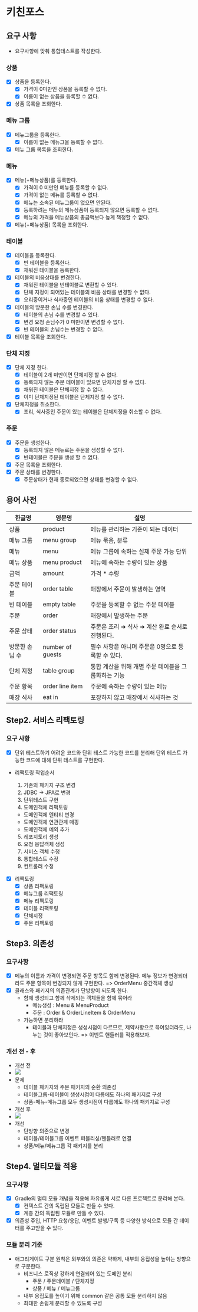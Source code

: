 # 키친포스

## 요구 사항

- 요구사항에 맞춰 통합테스트를 작성한다.

### 상품

- [x] 상품을 등록한다.
    - [x] 가격이 0미만인 상품을 등록할 수 없다.
    - [x] 이름이 없는 상품을 등록할 수 없다.
- [x] 상품 목록을 조회한다.

### 메뉴 그룹

- [x] 메뉴그룹을 등록한다.
    - [x] 이름이 없는 메뉴그을 등록할 수 없다.
- [x] 메뉴 그룹 목록을 조회한다.

### 메뉴

- [x] 메뉴(+메뉴상품)를 등록한다.
    - [x] 가격이 0 미만인 메뉴를 등록할 수 없다.
    - [x] 가격이 없는 메뉴를 등록할 수 없다.
    - [x] 메뉴는 소속된 메뉴그룹이 없으면 안된다.
    - [x] 등록하려는 메뉴의 메뉴상품이 등록되지 않으면 등록할 수 없다.
    - [x] 메뉴의 가격을 메뉴상품의 총금액보다 높게 책정할 수 없다.
- [x] 메뉴(+메뉴상품) 목록을 조회한다.

### 테이블

- [x] 테이블을 등록한다.
    - [x] 빈 테이블을 등록한다.
    - [x] 채워진 테이블을 등록한다.
- [x] 테이블의 비움상태를 변경한다.
    - [x] 채워진 테이블을 빈테이블로 변환할 수 있다.
    - [x] 단체 지정이 되어있는 테이블의 비움 상태를 변경할 수 없다.
    - [x] 요리중이거나 식사중인 테이블의 비움 상태를 변경할 수 없다.
- [x] 테이블의 방문한 손님 수를 변경한다.
    - [x] 테이블의 손님 수를 변경할 수 있다.
    - [x] 변경 요청 손님수가 0 미만이면 변경할 수 없다.
    - [x] 빈 테이블의 손님수는 변경할 수 없다.
- [x] 테이블 목록을 조회한다.

### 단체 지정

- [x] 단체 지정 한다.
    - [x] 테이블이 2개 미만이면 단체지정 할 수 없다.
    - [x] 등록되지 않는 주문 테이블이 있으면 단체지정 할 수 없다.
    - [x] 채워진 테이블은 단체지정 할 수 없다.
    - [x] 이미 단체지정된 테이블은 단체지정 할 수 없다.
- [x] 단체지정을 취소한다.
    - [x] 조리, 식사중인 주문이 있는 테이블은 단체지정을 취소할 수 없다.

### 주문

- [x] 주문을 생성한다.
    - [x] 등록되지 않은 메뉴로는 주문을 생성할 수 없다.
    - [x] 빈테이블은 주문을 생성 할 수 없다.
- [x] 주문 목록을 조회한다.
- [x] 주문 상태를 변경한다.
    - [x] 주문상태가 현재 종료되었으면 상태를 변경할 수 없다.

## 용어 사전

| 한글명      | 영문명              | 설명                            |
|----------|------------------|-------------------------------|
| 상품       | product          | 메뉴를 관리하는 기준이 되는 데이터           |
| 메뉴 그룹    | menu group       | 메뉴 묶음, 분류                     |
| 메뉴       | menu             | 메뉴 그룹에 속하는 실제 주문 가능 단위        |
| 메뉴 상품    | menu product     | 메뉴에 속하는 수량이 있는 상품             |
| 금액       | amount           | 가격 * 수량                       |
| 주문 테이블   | order table      | 매장에서 주문이 발생하는 영역              |
| 빈 테이블    | empty table      | 주문을 등록할 수 없는 주문 테이블           |
| 주문       | order            | 매장에서 발생하는 주문                  |
| 주문 상태    | order status     | 주문은 조리 ➜ 식사 ➜ 계산 완료 순서로 진행된다. |
| 방문한 손님 수 | number of guests | 필수 사항은 아니며 주문은 0명으로 등록할 수 있다. |
| 단체 지정    | table group      | 통합 계산을 위해 개별 주문 테이블을 그룹화하는 기능 |
| 주문 항목    | order line item  | 주문에 속하는 수량이 있는 메뉴             |
| 매장 식사    | eat in           | 포장하지 않고 매장에서 식사하는 것           |

## Step2. 서비스 리팩토링

### 요구 사항

- [x] 단위 테스트하기 어려운 코드와 단위 테스트 가능한 코드를 분리해 단위 테스트 가능한 코드에 대해 단위 테스트를 구현한다.

- 리팩토링 작업순서
    1. 기존의 패키지 구조 변경
    2. JDBC -> JPA로 변경
    3. 단위테스트 구현
    4. 도메인객체 리팩토링

    - 도메인객체 엔티티 변경
    - 도메인객체 연관관계 매핑
    - 도메인객체 예외 추가

    5. 레포지토리 생성
    6. 요청 응답객체 생성
    7. 서비스 객체 수정
    8. 통합테스트 수정
    9. 컨트롤러 수정

- [x] 리팩토링
    - [x] 상품 리팩토링
    - [x] 메뉴그룹 리팩토링
    - [x] 메뉴 리팩토링
    - [x] 테이블 리팩토링
    - [x] 단체지정
    - [x] 주문 리팩토링

## Step3. 의존성

### 요구사항

- [x] 메뉴의 이름과 가격이 변경되면 주문 항목도 함께 변경된다. 메뉴 정보가 변경되더라도 주문 항목이 변경되지 않게 구현한다. => OrderMenu 중간객체 생성
- [x] 클래스와 패키지의 의존관계가 단방향이 되도록 한다.
    - 함께 생성되고 함께 삭제되는 객체들을 함께 묶어라
        - 메뉴생성 : Menu & MenuProduct
        - 주문 : Order & OrderLineItem & OrderMenu
    - 가능하면 분리하라
        - 테이블과 단체지정은 생성시점이 다르므로, 제약사항으로 묶여있더라도, 나누는 것이 좋아보인다. => 이벤트 핸들러를 적용해보자.

### 개선 전 - 후

- 개선 전
- <img src="./image/개선전.png">
- 문제
    - 테이블 패키지와 주문 패키지의 순환 의존성
    - 테이블그룹-테이블이 생성시점이 다름에도 하나의 패키지로 구성
    - 상품-메뉴-메뉴그룹 모두 생성시점이 다름에도 하나의 패키지로 구성
- 개선 후
- <img src="./image/개선후.png">
- 개선
    - 단방향 의존으로 변경
    - 테이블/테이블그룹 이벤트 퍼블리싱/핸들러로 연결
    - 상품/메뉴/메뉴그룹 각 패키지를 분리

## Step4. 멀티모듈 적용

### 요구사항

- [x] Gradle의 멀티 모듈 개념을 적용해 자유롭게 서로 다른 프로젝트로 분리해 본다.
    - [x] 컨텍스트 간의 독립된 모듈로 만들 수 있다.
    - [x] 계층 간의 독립된 모듈로 만들 수 있다.
- [x] 의존성 주입, HTTP 요청/응답, 이벤트 발행/구독 등 다양한 방식으로 모듈 간 데이터를 주고받을 수 있다.

### 모듈 분리 기준

- 애그리게이트 구분 원칙은 외부와의 의존은 약하게, 내부의 응집성을 높이는 방향으로 구분한다.
    - 비즈니스 로직상 강하게 연결되어 있는 도메인 분리
        - 주문 / 주문테이블 / 단체지정
        - 상품 / 메뉴 / 메뉴그룹
    - 내부 응집도를 높이기 위해 common 같은 공통 모듈 분리하지 않음
    - 최대한 손쉽게 분리할 수 있도록 구성

